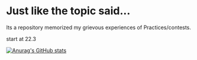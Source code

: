 # Just like the topic said...
Its a repository memorized my grievous experiences of Practices/contests.

start at 22.3

[![Anurag's GitHub stats](https://github-readme-stats.vercel.app/api?username=Finfrank&hide=stars,prs,issues,contribs&count_private=true&show_icons=true&theme=vue)](https://github.com/anuraghazra/github-readme-stats)
